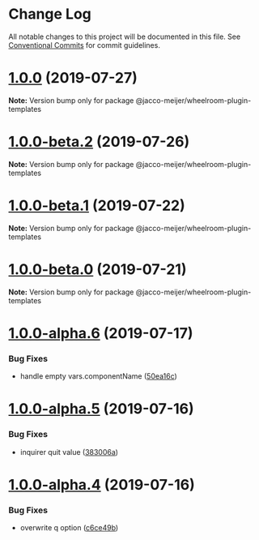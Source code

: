 # Change Log

All notable changes to this project will be documented in this file.
See [Conventional Commits](https://conventionalcommits.org) for commit guidelines.

# [1.0.0](https://github.com/jaccomeijer/wheelroom/compare/@jacco-meijer/wheelroom-plugin-templates@1.0.0-beta.2...@jacco-meijer/wheelroom-plugin-templates@1.0.0) (2019-07-27)

**Note:** Version bump only for package @jacco-meijer/wheelroom-plugin-templates





# [1.0.0-beta.2](https://github.com/jaccomeijer/wheelroom/compare/@jacco-meijer/wheelroom-plugin-templates@1.0.0-beta.1...@jacco-meijer/wheelroom-plugin-templates@1.0.0-beta.2) (2019-07-26)

**Note:** Version bump only for package @jacco-meijer/wheelroom-plugin-templates





# [1.0.0-beta.1](https://github.com/jaccomeijer/wheelroom/compare/@jacco-meijer/wheelroom-plugin-templates@1.0.0-beta.0...@jacco-meijer/wheelroom-plugin-templates@1.0.0-beta.1) (2019-07-22)

**Note:** Version bump only for package @jacco-meijer/wheelroom-plugin-templates





# [1.0.0-beta.0](https://github.com/jaccomeijer/wheelroom/compare/@jacco-meijer/wheelroom-plugin-templates@1.0.0-alpha.6...@jacco-meijer/wheelroom-plugin-templates@1.0.0-beta.0) (2019-07-21)

**Note:** Version bump only for package @jacco-meijer/wheelroom-plugin-templates





# [1.0.0-alpha.6](https://github.com/jaccomeijer/wheelroom/compare/@jacco-meijer/wheelroom-plugin-templates@1.0.0-alpha.5...@jacco-meijer/wheelroom-plugin-templates@1.0.0-alpha.6) (2019-07-17)


### Bug Fixes

* handle empty vars.componentName ([50ea16c](https://github.com/jaccomeijer/wheelroom/commit/50ea16c))





# [1.0.0-alpha.5](https://github.com/jaccomeijer/wheelroom/compare/@jacco-meijer/wheelroom-plugin-templates@1.0.0-alpha.4...@jacco-meijer/wheelroom-plugin-templates@1.0.0-alpha.5) (2019-07-16)


### Bug Fixes

* inquirer quit value ([383006a](https://github.com/jaccomeijer/wheelroom/commit/383006a))





# [1.0.0-alpha.4](https://github.com/jaccomeijer/wheelroom/compare/@jacco-meijer/wheelroom-plugin-templates@1.0.0-alpha.3...@jacco-meijer/wheelroom-plugin-templates@1.0.0-alpha.4) (2019-07-16)


### Bug Fixes

* overwrite q option ([c6ce49b](https://github.com/jaccomeijer/wheelroom/commit/c6ce49b))

